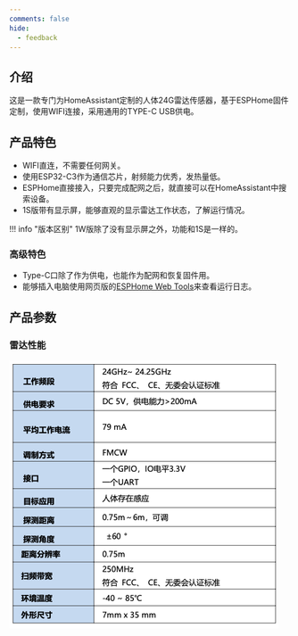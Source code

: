```yaml
---
comments: false
hide:
  - feedback
---
```


## 介绍

这是一款专门为HomeAssistant定制的人体24G雷达传感器，基于ESPHome固件定制，使用WIFI连接，采用通用的TYPE-C USB供电。  

## 产品特色

- WIFI直连，不需要任何网关。
- 使用ESP32-C3作为通信芯片，射频能力优秀，发热量低。
- ESPHome直接接入，只要完成配网之后，就直接可以在HomeAssistant中搜索设备。
- 1S版带有显示屏，能够直观的显示雷达工作状态，了解运行情况。

!!! info "版本区别"
    1W版除了没有显示屏之外，功能和1S是一样的。  

### 高级特色
- Type-C口除了作为供电，也能作为配网和恢复固件用。
- 能够插入电脑使用网页版的[ESPHome Web Tools](https://web.esphome.io/)来查看运行日志。

## 产品参数

### 雷达性能
![性能和参数](assets/xn_ld2410b.png)